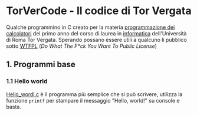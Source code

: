 # TorVerCode - Il codice di Tor Vergata
Qualche programmino in C creato per la materia [programmazione dei calcolatori](http://www.informatica.uniroma2.it/f0?fid=220&srv=0&os=2019&cdl=0&id=PR) del primo anno del corso di laurea in [informatica](http://www.informatica.uniroma2.it/) dell'Università di Roma Tor Vergata. Sperando possano essere utili a qualcuno li pubblico sotto [WTFPL](LICENCE) (_Do What The F*ck You Want To Public License_)

## 1. Programmi base
### 1.1 Hello world
[Hello_wordl.c](Hello_world.c) è il programma più semplice che si può scrivere, utilizza la funzione `printf` per stampare il messaggio "Hello, world!" su console e basta.
